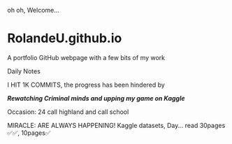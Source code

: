  oh oh, Welcome...
# RolandeU.github.io
A portfolio GitHub webpage with a few bits of my work

Daily Notes

I HIT 1K COMMITS, the progress has been hindered by     

***Rewatching Criminal minds and upping my game on Kaggle***

Occasion: 24
call highland and call school

MIRACLE: ARE ALWAYS HAPPENING!
Kaggle datasets, Day...
read 30pages ✅✅, 10pages✅









